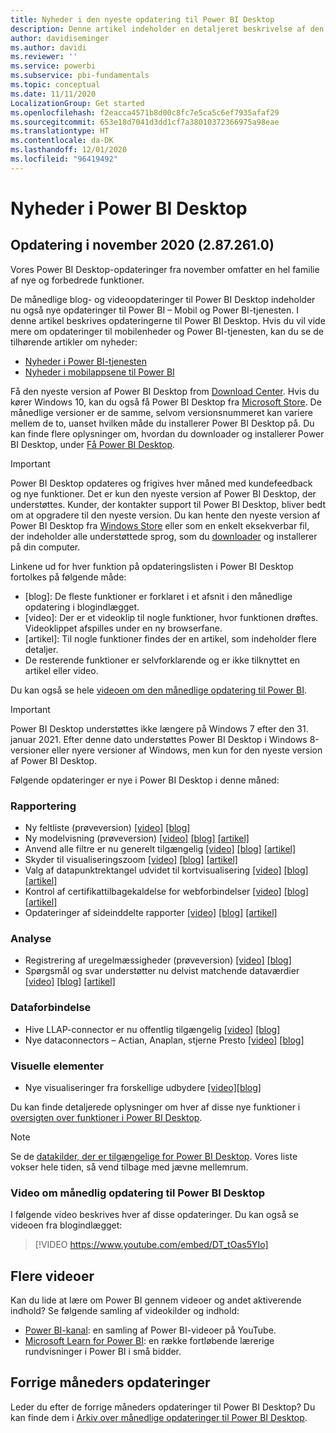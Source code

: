 ```yaml
---
title: Nyheder i den nyeste opdatering til Power BI Desktop
description: Denne artikel indeholder en detaljeret beskrivelse af den nyeste månedlige opdatering til Power BI Desktop.
author: davidiseminger
ms.author: davidi
ms.reviewer: ''
ms.service: powerbi
ms.subservice: pbi-fundamentals
ms.topic: conceptual
ms.date: 11/11/2020
LocalizationGroup: Get started
ms.openlocfilehash: f2eacca4571b8d00c8fc7e5ca5c6ef7935afaf29
ms.sourcegitcommit: 653e18d7041d3dd1cf7a38010372366975a98eae
ms.translationtype: HT
ms.contentlocale: da-DK
ms.lasthandoff: 12/01/2020
ms.locfileid: "96419492"
---
```

# <a name="whats-new-in-power-bi-desktop"></a>Nyheder i Power BI Desktop

## <a name="november-2020-update-2872610"></a>Opdatering i november 2020 (2.87.261.0)

Vores Power BI Desktop-opdateringer fra november omfatter en hel familie af nye og forbedrede funktioner. 

De månedlige blog- og videoopdateringer til Power BI Desktop indeholder nu også nye opdateringer til Power BI – Mobil og Power BI-tjenesten. I denne artikel beskrives opdateringerne til Power BI Desktop. Hvis du vil vide mere om opdateringer til mobilenheder og Power BI-tjenesten, kan du se de tilhørende artikler om nyheder:

* [Nyheder i Power BI-tjenesten](service-whats-new.md)
* [Nyheder i mobilappsene til Power BI](../consumer/mobile/mobile-whats-new-in-the-mobile-apps.md)

Få den nyeste version af Power BI Desktop from [Download Center](https://www.microsoft.com/download/details.aspx?id=58494). Hvis du kører Windows 10, kan du også få Power BI Desktop fra [Microsoft Store](https://aka.ms/pbidesktopstore). De månedlige versioner er de samme, selvom versionsnummeret kan variere mellem de to, uanset hvilken måde du installerer Power BI Desktop på. Du kan finde flere oplysninger om, hvordan du downloader og installerer Power BI Desktop, under [Få Power BI Desktop](desktop-get-the-desktop.md). 

> [!IMPORTANT]
> Power BI Desktop opdateres og frigives hver måned med kundefeedback og nye funktioner. Det er kun den nyeste version af Power BI Desktop, der understøttes. Kunder, der kontakter support til Power BI Desktop, bliver bedt om at opgradere til den nyeste version. Du kan hente den nyeste version af Power BI Desktop fra [Windows Store](https://aka.ms/pbidesktopstore) eller som en enkelt eksekverbar fil, der indeholder alle understøttede sprog, som du [downloader](https://www.microsoft.com/download/details.aspx?id=58494) og installerer på din computer.

Linkene ud for hver funktion på opdateringslisten i Power BI Desktop fortolkes på følgende måde:

* \[blog\]: De fleste funktioner er forklaret i et afsnit i den månedlige opdatering i blogindlægget.
* \[video\]: Der er et videoklip til nogle funktioner, hvor funktionen drøftes. Videoklippet afspilles under en ny browserfane.
* \[artikel\]: Til nogle funktioner findes der en artikel, som indeholder flere detaljer.
* De resterende funktioner er selvforklarende og er ikke tilknyttet en artikel eller video.

Du kan også se hele [videoen om den månedlige opdatering til Power BI](#power-bi-desktop-monthly-update-video).

> [!IMPORTANT]
> Power BI Desktop understøttes ikke længere på Windows 7 efter den 31. januar 2021. Efter denne dato understøttes Power BI Desktop i Windows 8-versioner eller nyere versioner af Windows, men kun for den nyeste version af Power BI Desktop. 

Følgende opdateringer er nye i Power BI Desktop i denne måned:


### <a name="reporting"></a>Rapportering
* Ny feltliste (prøveversion) [[video]](https://youtu.be/DT_tOas5YIo?t=15)  [[blog]](https://powerbi.microsoft.com/blog/power-bi-november-2020-feature-summary/#_Toc55467053) 
* Ny modelvisning (prøveversion) [[video]](https://youtu.be/DT_tOas5YIo?t=61)   [[blog]](https://powerbi.microsoft.com/blog/power-bi-november-2020-feature-summary/#_Toc55467054) [[artikel]](../create-reports/power-bi-personalize-visuals.md)
* Anvend alle filtre er nu generelt tilgængelig [[video]](https://youtu.be/DT_tOas5YIo?t=98)   [[blog]](https://powerbi.microsoft.com/blog/power-bi-november-2020-feature-summary/#_Toc55467055)  [[artikel]](../create-reports/desktop-multi-select.md#select-multiple-elements-using-rectangle-select-preview)
* Skyder til visualiseringszoom [[video]](https://youtu.be/DT_tOas5YIo?t=160)   [[blog]](https://powerbi.microsoft.com/blog/power-bi-november-2020-feature-summary/#_Toc55467056)  [[artikel]](../create-reports/desktop-multi-select.md#select-multiple-elements-using-rectangle-select-preview)
* Valg af datapunktrektangel udvidet til kortvisualisering [[video]](https://youtu.be/DT_tOas5YIo?t=185)   [[blog]](https://powerbi.microsoft.com/blog/power-bi-november-2020-feature-summary/#_Toc55467057)  [[artikel]](../create-reports/desktop-multi-select.md#select-multiple-elements-using-rectangle-select-preview)
* Kontrol af certifikattilbagekaldelse for webforbindelser [[video]](https://youtu.be/DT_tOas5YIo?t=292)   [[blog]](https://powerbi.microsoft.com/blog/power-bi-november-2020-feature-summary/#_Toc55467058)  [[artikel]](../create-reports/desktop-multi-select.md#select-multiple-elements-using-rectangle-select-preview)
* Opdateringer af sideinddelte rapporter [[video]](https://youtu.be/DT_tOas5YIo?t=292)   [[blog]](https://powerbi.microsoft.com/blog/power-bi-november-2020-feature-summary/#_Toc55467059)  [[artikel]](../create-reports/desktop-multi-select.md#select-multiple-elements-using-rectangle-select-preview)

### <a name="analytics"></a>Analyse
* Registrering af uregelmæssigheder (prøveversion) [[video]](https://youtu.be/DT_tOas5YIo?t=199)  [[blog]](https://powerbi.microsoft.com/blog/power-bi-november-2020-feature-summary/#_Toc55467061) 
* Spørgsmål og svar understøtter nu delvist matchende dataværdier [[video]](https://youtu.be/DT_tOas5YIo?t=438)   [[blog]](https://powerbi.microsoft.com/blog/power-bi-november-2020-feature-summary/#_Toc55467062)  [[artikel]](../create-reports/desktop-multi-select.md#select-multiple-elements-using-rectangle-select-preview)

### <a name="data-connectivity"></a>Dataforbindelse
* Hive LLAP-connector er nu offentlig tilgængelig [[video]](https://youtu.be/DT_tOas5YIo?t=461)  [[blog]](https://powerbi.microsoft.com/blog/power-bi-november-2020-feature-summary/#_Toc55467064)
* Nye dataconnectors – Actian, Anaplan, stjerne Presto [[video]](https://youtu.be/DT_tOas5YIo?t=487)  [[blog]](https://powerbi.microsoft.com/blog/power-bi-november-2020-feature-summary/#_Toc55467065)


### <a name="visuals"></a>Visuelle elementer
* Nye visualiseringer fra forskellige udbydere [[video]](https://youtu.be/DT_tOas5YIo?t=688)[[blog]](https://powerbi.microsoft.com/blog/power-bi-november-2020-feature-summary/#_Toc55467072)


Du kan finde detaljerede oplysninger om hver af disse nye funktioner i [oversigten over funktioner i Power BI Desktop](https://powerbi.microsoft.com/blog/power-bi-november-2020-feature-summary/).


> [!NOTE]
> Se de [datakilder, der er tilgængelige for Power BI Desktop](../connect-data/desktop-data-sources.md). Vores liste vokser hele tiden, så vend tilbage med jævne mellemrum.


### <a name="power-bi-desktop-monthly-update-video"></a>Video om månedlig opdatering til Power BI Desktop
I følgende video beskrives hver af disse opdateringer. Du kan også se videoen fra blogindlægget:

> [!VIDEO https://www.youtube.com/embed/DT_tOas5YIo]

## <a name="more-videos"></a>Flere videoer

Kan du lide at lære om Power BI gennem videoer og andet aktiverende indhold? Se følgende samling af videokilder og indhold:

-   [Power BI-kanal](https://www.youtube.com/user/mspowerbi): en samling af Power BI-videoer på YouTube.
-   [Microsoft Learn for Power BI](/learn/powerplatform/power-bi?WT.mc_id=powerbi_landingpage-docs-link): en række fortløbende lærerige rundvisninger i Power BI i små bidder.

## <a name="updates-for-previous-months"></a>Forrige måneders opdateringer

Leder du efter de forrige måneders opdateringer til Power BI Desktop? Du kan finde dem i [Arkiv over månedlige opdateringer til Power BI Desktop](desktop-latest-update-archive.md).